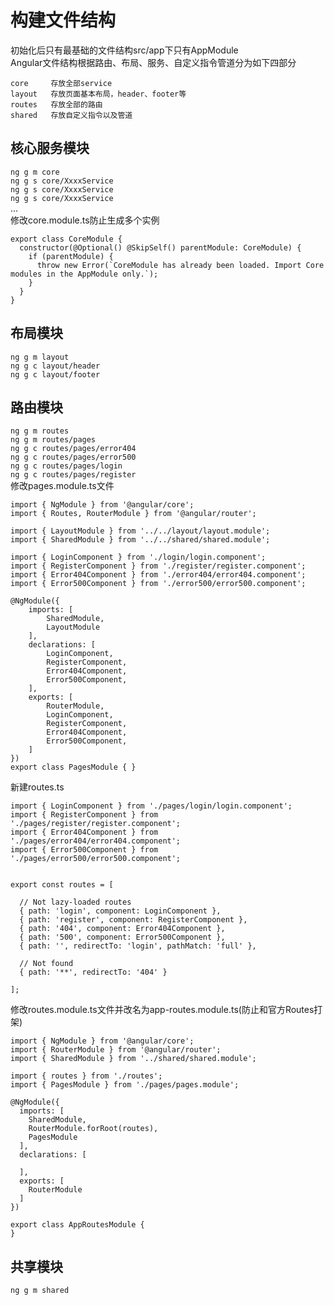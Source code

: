 # 构建文件结构
初始化后只有最基础的文件结构src/app下只有AppModule  
Angular文件结构根据路由、布局、服务、自定义指令管道分为如下四部分
```text
core     存放全部service
layout   存放页面基本布局，header、footer等
routes   存放全部的路由
shared   存放自定义指令以及管道
```
## 核心服务模块
`ng g m core`  
`ng g s core/XxxxService`  
`ng g s core/XxxxService`  
`ng g s core/XxxxService`  
...  
修改core.module.ts防止生成多个实例
```text
export class CoreModule {
  constructor(@Optional() @SkipSelf() parentModule: CoreModule) {
    if (parentModule) {
      throw new Error(`CoreModule has already been loaded. Import Core modules in the AppModule only.`);
    }
  }
}
```
## 布局模块
`ng g m layout`  
`ng g c layout/header`  
`ng g c layout/footer`  
  
## 路由模块
`ng g m routes`  
`ng g m routes/pages`  
`ng g c routes/pages/error404`  
`ng g c routes/pages/error500`  
`ng g c routes/pages/login`  
`ng g c routes/pages/register`  
修改pages.module.ts文件
```text
import { NgModule } from '@angular/core';
import { Routes, RouterModule } from '@angular/router';

import { LayoutModule } from '../../layout/layout.module';
import { SharedModule } from '../../shared/shared.module';

import { LoginComponent } from './login/login.component';
import { RegisterComponent } from './register/register.component';
import { Error404Component } from './error404/error404.component';
import { Error500Component } from './error500/error500.component';

@NgModule({
    imports: [
        SharedModule,
        LayoutModule
    ],
    declarations: [
        LoginComponent,
        RegisterComponent,
        Error404Component,
        Error500Component,
    ],
    exports: [
        RouterModule,
        LoginComponent,
        RegisterComponent,
        Error404Component,
        Error500Component,
    ]
})
export class PagesModule { }

```
新建routes.ts  
```text
import { LoginComponent } from './pages/login/login.component';
import { RegisterComponent } from './pages/register/register.component';
import { Error404Component } from './pages/error404/error404.component';
import { Error500Component } from './pages/error500/error500.component';


export const routes = [

  // Not lazy-loaded routes
  { path: 'login', component: LoginComponent },
  { path: 'register', component: RegisterComponent },
  { path: '404', component: Error404Component },
  { path: '500', component: Error500Component },
  { path: '', redirectTo: 'login', pathMatch: 'full' },

  // Not found
  { path: '**', redirectTo: '404' }

];

```
修改routes.module.ts文件并改名为app-routes.module.ts(防止和官方Routes打架)
```text
import { NgModule } from '@angular/core';
import { RouterModule } from '@angular/router';
import { SharedModule } from '../shared/shared.module';

import { routes } from './routes';
import { PagesModule } from './pages/pages.module';

@NgModule({
  imports: [
    SharedModule,
    RouterModule.forRoot(routes),
    PagesModule
  ],
  declarations: [

  ],
  exports: [
    RouterModule
  ]
})

export class AppRoutesModule {
}

```
  
## 共享模块
`ng g m shared`  
